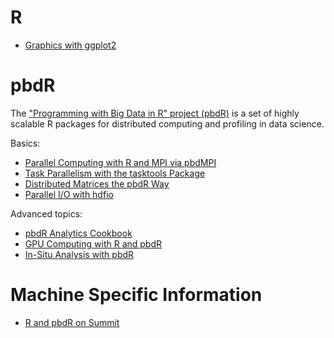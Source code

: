 # R

* [Graphics with ggplot2](build/ggplot2.md)



# pbdR

The ["Programming with Big Data in R" project (pbdR)](https://pbdr.org/) is a set of highly scalable R packages for distributed computing and profiling in data science.

Basics:
* [Parallel Computing with R and MPI via pbdMPI](content/pbdR/mpi.md)
* [Task Parallelism with the tasktools Package](content/pbdR/tasktools.md)
* [Distributed Matrices the pbdR Way](content/dist_mats.md)
* [Parallel I/O with hdfio](content/pbdR/hdfio.md)

Advanced topics:
* [pbdR Analytics Cookbook](content/pbdR/analytics.md)
* [GPU Computing with R and pbdR](content/pbdR/gpgpu.md)
* [In-Situ Analysis with pbdR](content/pbdR/insitu.md)


# Machine Specific Information

* [R and pbdR on Summit](content/machines/summit.md)
